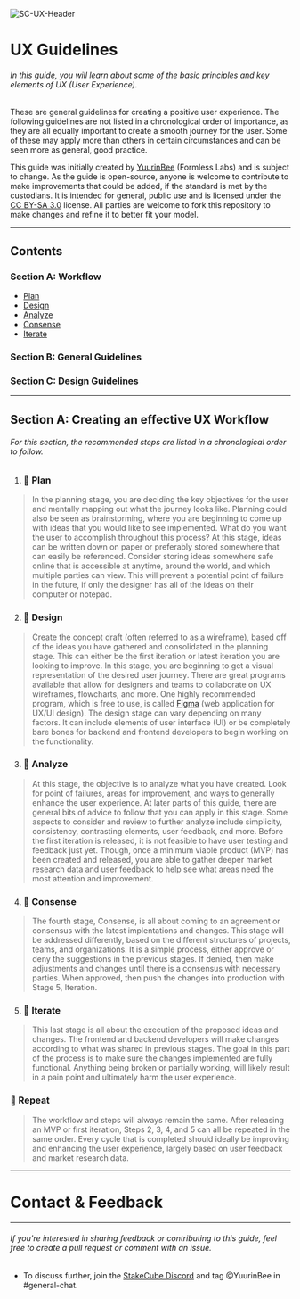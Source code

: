 ![SC-UX-Header](https://imgur.com/ZgOAnqy.png)
# UX Guidelines

###### In this guide, you will learn about some of the basic principles and key elements of UX (User Experience). 
These are general guidelines for creating a positive user experience. 
The following guidelines are not listed in a chronological order of importance, as they are all equally important to create a smooth journey for the user. 
Some of these may apply more than others in certain circumstances and can be seen more as general, good practice.

This guide was initially created by [YuurinBee](https://www.behance.net/yuurinbee) (Formless Labs) and is subject to change. 
As the guide is open-source, anyone is welcome to contribute to make improvements that could be added, if the standard is met by the custodians.
It is intended for general, public use and is licensed under the [CC BY-SA 3.0](http://creativecommons.org/licenses/by-sa/3.0/)
license. All parties are welcome to fork this repository to make changes and refine it to better fit your model.
***

## Contents
### Section A: Workflow
* [Plan](#1-plan)
* [Design](#2-design)
* [Analyze](#3-analyze)
* [Consense](#4-consense)
* [Iterate](#5-iterate)
### Section B: General Guidelines 
### Section C: Design Guidelines
***



## Section A: Creating an effective UX Workflow

###### For this section, the recommended steps are listed in a chronological order to follow.

1. ### :brain: Plan
> In the planning stage, you are deciding the key objectives for the user and mentally mapping out what the journey looks like. 
Planning could also be seen as brainstorming, where you are beginning to come up with ideas that you would like to see implemented.
What do you want the user to accomplish throughout this process? At this stage, ideas can be written down on paper or preferably stored somewhere that can easily be referenced.
Consider storing ideas somewhere safe online that is accessible at anytime, around the world, and which multiple parties can view. 
This will prevent a potential point of failure in the future, if only the designer has all of the ideas on their computer or notepad. 

2. ### :pencil: Design
> Create the concept draft (often referred to as a wireframe), based off of the ideas you have gathered and consolidated in the planning stage. 
This can either be the first iteration or latest iteration you are looking to improve.
In this stage, you are beginning to get a visual representation of the desired user journey.
There are great programs available that allow for designers and teams to collaborate on UX wireframes, flowcharts, and more.
One highly recommended program, which is free to use, is called [Figma](https://www.figma.com/) (web application for UX/UI design).
The design stage can vary depending on many factors. It can include elements of user interface (UI) or be completely bare bones for backend and frontend developers to begin working on the functionality.

3. ### :microscope: Analyze
> At this stage, the objective is to analyze what you have created. Look for point of failures, areas for improvement, and ways to generally enhance the user experience. 
At later parts of this guide, there are general bits of advice to follow that you can apply in this stage. 
Some aspects to consider and review to further analyze include simplicity, consistency, contrasting elements, user feedback, and more.
Before the first iteration is released, it is not feasible to have user testing and feedback just yet. 
Though, once a minimum viable product (MVP) has been created and released, you are able to gather deeper market research data and user feedback to help see what areas need the most attention and improvement.

4. ### :handshake: Consense
> The fourth stage, Consense, is all about coming to an agreement or consensus with the latest implentations and changes.
This stage will be addressed differently, based on the different structures of projects, teams, and organizations.
It is a simple process, either approve or deny the suggestions in the previous stages.
If denied, then make adjustments and changes until there is a consensus with necessary parties.
When approved, then push the changes into production with Stage 5, Iteration. 

5. ### :wrench: Iterate
> This last stage is all about the execution of the proposed ideas and changes. 
The frontend and backend developers will make changes according to what was shared in previous stages.
The goal in this part of the process is to make sure the changes implemented are fully functional. 
Anything being broken or partially working, will likely result in a pain point and ultimately harm the user experience.

### :repeat: Repeat

> The workflow and steps will always remain the same. After releasing an MVP or first iteration, Steps 2, 3, 4, and 5 can all be repeated in the same order.
Every cycle that is completed should ideally be improving and enhancing the user experience, largely based on user feedback and market research data.

***



# Contact & Feedback
***

###### If you're interested in sharing feedback or contributing to this guide, feel free to create a pull request or comment with an issue.
* To discuss further, join the [StakeCube Discord](https://discord.gg/xnfJ9VG2zV) and tag @YuurinBee in #general-chat.
